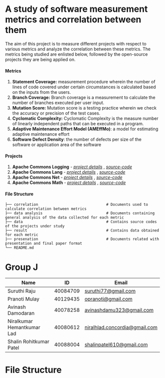 # A study of software measurement metrics and correlation between them

The aim of this project is to measure different projects with respect to various metrics and analyze the correlation between these metrics. The metrics being studied are enlisted below, followed by the open-source projects they are being applied on.

#### Metrics
1. **Statement Coverage:** measurement procedure wherein the number of lines of code covered under certain circumstances is calculated based on the inputs from the users.
2. **Branch Coverage:** Branch coverage is a measurement to calculate the number of branches executed per user input.
3. **Mutation Score:** Mutation score is a testing practice wherein we check the accuracy or precision of the test cases.
4. **Cyclomatic Complexity:** Cyclomatic Complexity is the measure number of linearly independent paths that can be executed in a program.
5. **Adaptive Maintenance Effort Model (AMEffMo)**: a model for estimating adaptive maintenance effort
6. **Software Defect Density**: the number of defects per size of the software or application area of the software

#### Projects
1. **Apache Commons Logging** - [*project details*](https://commons.apache.org/proper/commons-logging/) , [*source-code*](https://github.com/apache/commons-logging) 
2. **Apache Commons Lang** - [*project details*](https://commons.apache.org/proper/commons-lang/) , [*source-code*](https://github.com/apache/commons-lang)
3. **Apache Commons Net** - [*project details*](https://commons.apache.org/proper/commons-net/) , [*source-code*](https://github.com/apache/commons-net)
4. **Apache Commons Math** - [*project details*](http://commons.apache.org/proper/commons-math/) , [*source-code*](https://github.com/apache/commons-math)

#### File Structure
    ├── correlation                               # Documents used to calculate correlation between metrics
    ├── data analysis                             # Documents containing general analysis of the data collected for each metric
    ├── data                                      # Contains source codes of the projects under study 
    ├── result                                    # Contains data obtained for each metric
    ├── presenation                               # Documents related with presentation and final paper format
    └── README.md

# Group J
| Name                       | ID       | Email                         |
|----------------------------|----------|-------------------------------|
| Suruthi Raju               | 40084709 | suruthi77@gmail.com           |
| Pranoti Mulay              | 40129435 | opranoti@gmail.com            |
| Avinash Damodaran          | 40078258 | avinashdamu323@gmail.com      |
| Niralkumar Hemantkumar Lad | 40080612 | niralhlad.concordia@gmail.com |
| Shalin Rohitkumar Patel    | 40088004 | shalinpatel610@gmail.com      |

# File Structure 
